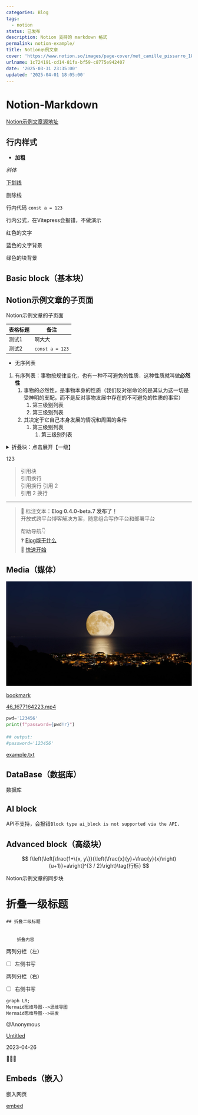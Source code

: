 ```yaml
---
categories: Blog
tags:
  - notion
status: 已发布
description: Notion 支持的 markdown 格式
permalink: notion-example/
title: Notion示例文章
cover: 'https://www.notion.so/images/page-cover/met_camille_pissarro_1896.jpg'
urlname: 1c724191-cd14-81fa-bf59-c8775e942407
date: '2025-03-31 23:35:00'
updated: '2025-04-01 18:05:00'
---
```


# Notion-Markdown


[Notion示例文章源地址](https://1874.notion.site/Notion-0658ee89cadf4d0e9b6adfbb1d953c70)


## 行内样式


- **加粗**


_斜体_


<u>下划线</u>


删除线


行内代码 `const a = 123`


行内公式，在Vitepress会报错，不做演示


红色的文字


蓝色的文字背景


绿色的块背景


## Basic block（基本块）


## Notion示例文章的子页面

Notion示例文章的子页面


| 表格标题 | 备注              |
| ---- | --------------- |
| 测试1  | 啊大大             |
| 测试2  | `const a = 123` |

- 无序列表
1. 有序列表：事物按规律变化，也有一种不可避免的性质．这种性质就叫做**必然性**
    1. 事物的必然性，是事物本身的性质（我们反对宿命论的是其认为这一切是受神明的支配，而不是反对事物发展中存在的不可避免的性质的事实）
        1. 第三级别列表
        2. 第三级别列表
    2. 其决定于它自己本身发展的情况和周围的条件
        1. 第三级别列表
            1. 第三级别列表
<details>
<summary>折叠块：点击展开【一级】</summary>
<details>
<summary>点击展开【二级】</summary>
<details>
<summary>点击展开【三级】</summary>

内容文本


</details>


</details>


</details>


123

> 引用块  
> 引用换行  
> 引用换行
> 引用 2  
> 引用 2 换行

---


> 👏 标注文本：**Elog 0.4.0-beta.7 发布了！**  
> 开放式跨平台博客解决方案，随意组合写作平台和部署平台  
>   
> 帮助导航👇  
> ❓ [Elog能干什么](https://elog.1874.cool/notion/introduce)  
> 🚀 [快速开始](https://elog.1874.cool/notion/start)


## Media（媒体）


![cover.JPG](/images/10a91945736a3027f2854218fa71c659.JPG)


[bookmark](https://elog.1874.cool)


[46_1677164223.mp4](https://prod-files-secure.s3.us-west-2.amazonaws.com/809b2785-2afd-42d1-9139-e6f17eaa52c1/5999649b-7796-46a0-abd4-2e17b7b607ab/46_1677164223.mp4?X-Amz-Algorithm=AWS4-HMAC-SHA256&X-Amz-Content-Sha256=UNSIGNED-PAYLOAD&X-Amz-Credential=ASIAZI2LB46645F67YKF%2F20250401%2Fus-west-2%2Fs3%2Faws4_request&X-Amz-Date=20250401T100803Z&X-Amz-Expires=3600&X-Amz-Security-Token=IQoJb3JpZ2luX2VjEFIaCXVzLXdlc3QtMiJHMEUCIQC1j34bhgwfa2Of7y1%2F1MLhfDNx3hHYXxTp0jYb%2BX0WKAIgHIZvJ6G6%2FLsXS7sJvvCI1m328zeDKZYEU8vTFZdrRNcqiAQIuv%2F%2F%2F%2F%2F%2F%2F%2F%2F%2FARAAGgw2Mzc0MjMxODM4MDUiDMRCq7NQbv0bIWkbzCrcA7PXaenbh9QoGDCvV5i0ZdMb4DHvFJPq%2F0Eq6QkMD3K5NGRLHIdp4%2BYLuf3Bj7K1qYUiRQbt8OH2ciQhloEoRqYqttrUoMKsomUg4ieFedUjnl%2FSXRjDUzBv81m%2BSczoQXbNjs18b9Vs7vlKcu%2BF1ivMNBg60YtyU5igr6AyQRNkkEeT2gcr67ihPwBTzzqDqM0YHJYu6ubG%2BwciRWQG26VnlV2Xti3%2Fb61EKs7tQ88uNxCOo913aEO2qMQSgoZRvexdeDGfBCBvVElE4GZ9xSpsKSdMyw%2Bcfj%2F2F76lWjL10B46aWFyKxWhjZ6N5Hwc8epTCHuVUOPgEX0UvT7vGFh5TaJifPoQfM5ymNfrCJBNtYKqyVI5bNJpYUfh5C1JU8KsehgEkQv54WGpXpRs8EESEJuFCUGy5ko%2Foxe1htl20f201nFam8FLK7Ay7W2LNCy%2BiEqzHJ2qhhqoGs%2F5uu76KcXsk0kw1lZFyR5PgAndxobGtS3myV8tiojI4g1ZqhdeCN%2BMFmL%2F7Yz7tVFV61N6RTbj1a37uCOAJ1scwVFzK%2BMz44ElWaaVegdB%2FGQgRZzSVRZ%2BF6BBXvfm7N%2FHIfQU8o0YEqq7NiPOQUcsqo6609hE3fedBau4T5AHMKrlrr8GOqUB85oC3xJAh2zFObojLQ%2Bibse6CaMgUyGFj8FejpaNTtD2AbPkjhISPg85DDlJPSEkJpl3F3%2FaDpBvMwNHXS2yUd4mIqLCFr4S8XbTh20j9gCb49V0%2F0ETNTzATgIJsAAxp9MWfe8mUK3NqGm7vkxvve3Inc0FGA8BCYquqQG7KP%2Bfxm93vM%2BhHRFGCGaUvrtFy1JWH25cPx8WPo7nBDk8%2B21GWbFb&X-Amz-Signature=65494291bc5a595c8f02511ad659c8e4ab977fbf83756d09f332a3da6cf60ba2&X-Amz-SignedHeaders=host&x-id=GetObject)


```python
pwd='123456'
print(f"password={pwd!r}")

## output:
#password='123456'
```


[example.txt](https://prod-files-secure.s3.us-west-2.amazonaws.com/809b2785-2afd-42d1-9139-e6f17eaa52c1/753c8245-2aea-45de-8a5a-509c105f6236/example.txt?X-Amz-Algorithm=AWS4-HMAC-SHA256&X-Amz-Content-Sha256=UNSIGNED-PAYLOAD&X-Amz-Credential=ASIAZI2LB46645F67YKF%2F20250401%2Fus-west-2%2Fs3%2Faws4_request&X-Amz-Date=20250401T100803Z&X-Amz-Expires=3600&X-Amz-Security-Token=IQoJb3JpZ2luX2VjEFIaCXVzLXdlc3QtMiJHMEUCIQC1j34bhgwfa2Of7y1%2F1MLhfDNx3hHYXxTp0jYb%2BX0WKAIgHIZvJ6G6%2FLsXS7sJvvCI1m328zeDKZYEU8vTFZdrRNcqiAQIuv%2F%2F%2F%2F%2F%2F%2F%2F%2F%2FARAAGgw2Mzc0MjMxODM4MDUiDMRCq7NQbv0bIWkbzCrcA7PXaenbh9QoGDCvV5i0ZdMb4DHvFJPq%2F0Eq6QkMD3K5NGRLHIdp4%2BYLuf3Bj7K1qYUiRQbt8OH2ciQhloEoRqYqttrUoMKsomUg4ieFedUjnl%2FSXRjDUzBv81m%2BSczoQXbNjs18b9Vs7vlKcu%2BF1ivMNBg60YtyU5igr6AyQRNkkEeT2gcr67ihPwBTzzqDqM0YHJYu6ubG%2BwciRWQG26VnlV2Xti3%2Fb61EKs7tQ88uNxCOo913aEO2qMQSgoZRvexdeDGfBCBvVElE4GZ9xSpsKSdMyw%2Bcfj%2F2F76lWjL10B46aWFyKxWhjZ6N5Hwc8epTCHuVUOPgEX0UvT7vGFh5TaJifPoQfM5ymNfrCJBNtYKqyVI5bNJpYUfh5C1JU8KsehgEkQv54WGpXpRs8EESEJuFCUGy5ko%2Foxe1htl20f201nFam8FLK7Ay7W2LNCy%2BiEqzHJ2qhhqoGs%2F5uu76KcXsk0kw1lZFyR5PgAndxobGtS3myV8tiojI4g1ZqhdeCN%2BMFmL%2F7Yz7tVFV61N6RTbj1a37uCOAJ1scwVFzK%2BMz44ElWaaVegdB%2FGQgRZzSVRZ%2BF6BBXvfm7N%2FHIfQU8o0YEqq7NiPOQUcsqo6609hE3fedBau4T5AHMKrlrr8GOqUB85oC3xJAh2zFObojLQ%2Bibse6CaMgUyGFj8FejpaNTtD2AbPkjhISPg85DDlJPSEkJpl3F3%2FaDpBvMwNHXS2yUd4mIqLCFr4S8XbTh20j9gCb49V0%2F0ETNTzATgIJsAAxp9MWfe8mUK3NqGm7vkxvve3Inc0FGA8BCYquqQG7KP%2Bfxm93vM%2BhHRFGCGaUvrtFy1JWH25cPx8WPo7nBDk8%2B21GWbFb&X-Amz-Signature=e586523e035aad8c03d0967f718f5062483c39e8613ab3af11204d3f7a5ccada&X-Amz-SignedHeaders=host&x-id=GetObject)


## DataBase（数据库）


数据库


## AI block


API不支持，会报错`Block type ai_block is not supported via the API.`


## Advanced block（高级块）


$$
f\left(\left[\frac{1+\{x, y\}}{\left(\frac{x}{y}+\frac{y}{x}\right)(u+1)}+a\right]^{3 / 2}\right)\tag{行标}
$$


Notion示例文章的同步块


# 折叠一级标题


    ## 折叠二级标题


        折叠内容


两列分栏（左）

- [ ] 左侧书写

两列分栏（右）

- [ ] 右侧书写

```mermaid
graph LR;
Mermaid思维导图-->思维导图
Mermaid思维导图-->研发
```


@Anonymous 


[Untitled](https://www.notion.so/f478ef37c82a41f1b7a59c195b043831) 


2023-04-26 


🚀🔥🐸


## Embeds（嵌入）


嵌入网页


[embed](https://elog.1874.cool)

